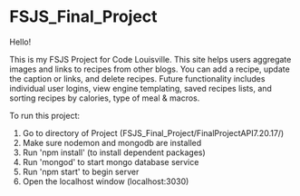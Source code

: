 # FSJS_Final_Project

Hello!

This is my FSJS Project for Code Louisville. This site helps users
aggregate images and links to recipes from other blogs. You can add
a recipe, update the caption or links, and delete recipes. Future
functionality includes individual user logins, view engine templating,
saved recipes lists, and sorting recipes by calories,
type of meal & macros.

To run this project:
1. Go to directory of Project (FSJS_Final_Project/FinalProjectAPI7.20.17/)
2. Make sure nodemon and mongodb are installed
3. Run 'npm install' (to install dependent packages)
4. Run 'mongod' to start mongo database service
5. Run 'npm start' to begin server
6. Open the localhost window (localhost:3030)
